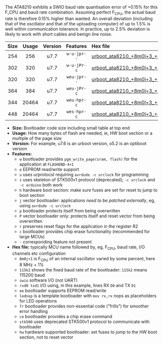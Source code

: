 The ATA8210 exhibits a SWIO baud rate quantisation error of +0.15% for this F_CPU and baud rate combination. Assuming perfect F<sub>CPU</sub>, the actual baud rate is therefore 0.15% higher than wanted. An overall deviation (including that of the oscillator and that of the uploading computer) of up to 1.5% is well within communication tolerance. In practice, up to 2.5% deviation is likely to work with short cables and benign line noise.

|Size|Usage|Version|Features|Hex file|
|:-:|:-:|:-:|:-:|:--|
|254|256|u7.7|`w-u-jpr--`|[urboot_ata8210_+8m0l+3_+++9k6_swio_rxb0_txb1_lednop.hex](https://raw.githubusercontent.com/stefanrueger/urboot.hex/main/mcus/ata8210/internal_oscillator/fcpu_+8m0l+3/br_+++9k6/urboot_ata8210_+8m0l+3_+++9k6_swio_rxb0_txb1_lednop.hex)|
|302|320|u7.7|`w-u-jPr-c`|[urboot_ata8210_+8m0l+3_+++9k6_swio_rxb0_txb1_lednop_fr_ce.hex](https://raw.githubusercontent.com/stefanrueger/urboot.hex/main/mcus/ata8210/internal_oscillator/fcpu_+8m0l+3/br_+++9k6/urboot_ata8210_+8m0l+3_+++9k6_swio_rxb0_txb1_lednop_fr_ce.hex)|
|320|320|u7.7|`weu-jpr--`|[urboot_ata8210_+8m0l+3_+++9k6_swio_rxb0_txb1_ee_lednop.hex](https://raw.githubusercontent.com/stefanrueger/urboot.hex/main/mcus/ata8210/internal_oscillator/fcpu_+8m0l+3/br_+++9k6/urboot_ata8210_+8m0l+3_+++9k6_swio_rxb0_txb1_ee_lednop.hex)|
|364|384|u7.7|`weu-jPr-c`|[urboot_ata8210_+8m0l+3_+++9k6_swio_rxb0_txb1_ee_lednop_fr_ce.hex](https://raw.githubusercontent.com/stefanrueger/urboot.hex/main/mcus/ata8210/internal_oscillator/fcpu_+8m0l+3/br_+++9k6/urboot_ata8210_+8m0l+3_+++9k6_swio_rxb0_txb1_ee_lednop_fr_ce.hex)|
|344|20464|u7.7|`weu-hpr-c`|[urboot_ata8210_+8m0l+3_+++9k6_swio_rxb0_txb1_ee_lednop_fr_ce_hw.hex](https://raw.githubusercontent.com/stefanrueger/urboot.hex/main/mcus/ata8210/internal_oscillator/fcpu_+8m0l+3/br_+++9k6/urboot_ata8210_+8m0l+3_+++9k6_swio_rxb0_txb1_ee_lednop_fr_ce_hw.hex)|
|448|20464|u7.7|`wes-hpr-c`|[urboot_ata8210_+8m0l+3_+++9k6_swio_rxb0_txb1_ee_lednop_fr_ce_stk500_hw.hex](https://raw.githubusercontent.com/stefanrueger/urboot.hex/main/mcus/ata8210/internal_oscillator/fcpu_+8m0l+3/br_+++9k6/urboot_ata8210_+8m0l+3_+++9k6_swio_rxb0_txb1_ee_lednop_fr_ce_stk500_hw.hex)|

- **Size:** Bootloader code size including small table at top end
- **Usage:** How many bytes of flash are needed, ie, HW boot section or a multiple of the page size
- **Version:** For example, u7.6 is an urboot version, o5.2 is an optiboot version
- **Features:**
  + `w` bootloader provides `pgm_write_page(sram, flash)` for the application at `FLASHEND-4+1`
  + `e` EEPROM read/write support
  + `u` uses urprotocol requiring `avrdude -c urclock` for programming
  + `s` uses skeleton of STK500v1 protocol (deprecated); `-c urclock` and `-c arduino` both work
  + `h` hardware boot section: make sure fuses are set for reset to jump to boot section
  + `j` vector bootloader: applications *need to be patched externally*, eg, using `avrdude -c urclock`
  + `p` bootloader protects itself from being overwritten
  + `P` vector bootloader only: protects itself and reset vector from being overwritten
  + `r` preserves reset flags for the application in the register R2
  + `c` bootloader provides chip erase functionality (recommended for large MCUs)
  + `-` corresponding feature not present
- **Hex file:** typically MCU name followed by, eg, F<sub>CPU</sub>, baud rate, I/O channels etc configuration
  + `8m0j+1` is F<sub>CPU</sub> of an internal oscillator varied by some percent, here 8 MHz + 1%
  + `115k2` shows the fixed baud rate of the bootloader: `115k2` means 115200 baud
  + `swio` software I/O (not UART)
  + `rxd0 txd1` I/O using, in this example, lines RX `D0` and TX `D1`
  + `ee` bootloader supports EEPROM read/write
  + `lednop` is a template bootloader with `mov rx,rx` nops as placeholders for LED operations
  + `fr` bootloader provides non-essential code ("frills") for smoother error handling
  + `ce` bootloader provides a chip erase command
  + `stk500` uses deprecated STK500v1 protocol to communicate with bootloader
  + `hw` hardware supported bootloader: set fuses to jump to the HW boot section, not to reset vector
